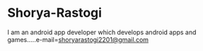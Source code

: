 # Shorya-Rastogi
I am an android app developer which develops android apps and games.....e-mail=shoryarastogi2201@gmail.com
